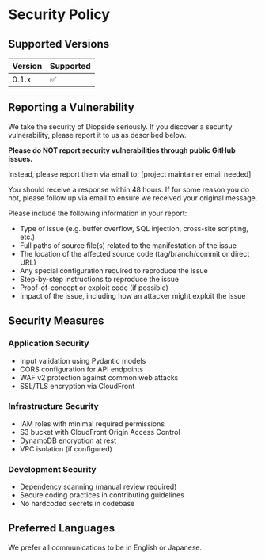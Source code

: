 # Security Policy

## Supported Versions

| Version | Supported          |
| ------- | ------------------ |
| 0.1.x   | :white_check_mark: |

## Reporting a Vulnerability

We take the security of Diopside seriously. If you discover a security vulnerability, please report it to us as described below.

**Please do NOT report security vulnerabilities through public GitHub issues.**

Instead, please report them via email to: [project maintainer email needed]

You should receive a response within 48 hours. If for some reason you do not, please follow up via email to ensure we received your original message.

Please include the following information in your report:

- Type of issue (e.g. buffer overflow, SQL injection, cross-site scripting, etc.)
- Full paths of source file(s) related to the manifestation of the issue
- The location of the affected source code (tag/branch/commit or direct URL)
- Any special configuration required to reproduce the issue
- Step-by-step instructions to reproduce the issue
- Proof-of-concept or exploit code (if possible)
- Impact of the issue, including how an attacker might exploit the issue

## Security Measures

### Application Security
- Input validation using Pydantic models
- CORS configuration for API endpoints
- WAF v2 protection against common web attacks
- SSL/TLS encryption via CloudFront

### Infrastructure Security
- IAM roles with minimal required permissions
- S3 bucket with CloudFront Origin Access Control
- DynamoDB encryption at rest
- VPC isolation (if configured)

### Development Security
- Dependency scanning (manual review required)
- Secure coding practices in contributing guidelines
- No hardcoded secrets in codebase

## Preferred Languages

We prefer all communications to be in English or Japanese.